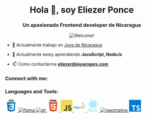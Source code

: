 <h1 align="center">Hola 👋, soy Eliezer Ponce</h1>
<h3 align="center">Un apasionado Frontend developer de Nicaragua</h3>

<div align="center" width="50">

<img src="[[[https://cdn.dribbble.com/users/2789762/screenshots/8630894/media/583b209224b027954cb6e8b9901cb731.gif](https://www.google.com/url?sa=i&url=https%3A%2F%2Fjoyacigars.com%2Fes%2Finicio%2F&psig=AOvVaw3ZxGG3rqOtElB91gKEBHtL&ust=1684356819902000&source=images&cd=vfe&ved=0CBEQjRxqFwoTCPDlgKrc-v4CFQAAAAAdAAAAABAE)](https://casadelpuro.com/wp-content/uploads/2022/04/joya-de-nicaragua-min-2.jpg)](https://www.cigarcentury.com/uploads/marcas/Joya_De_Nicaragua_Cigar_Logo.png)" alt="Welcome!" width="300"/>
</div>

- 🔭 Actualmente trabajo en [Joya de Nicaragua](https://joyacigars.com/es/inicio/)

- 🌱 Actualmente estoy aprendiendo **JavaScript, NodeJs**

- 📫 Como contactarme **eliezer@joyacigars.com**

<h3 align="left">Connect with me:</h3>
<p align="left">
</p>

<h3 align="left">Languages and Tools:</h3>
<p align="left"> <a href="https://www.w3schools.com/css/" target="_blank" rel="noreferrer"> <img src="https://raw.githubusercontent.com/devicons/devicon/master/icons/css3/css3-original-wordmark.svg" alt="css3" width="40" height="40"/> </a> <a href="https://www.figma.com/" target="_blank" rel="noreferrer"> <img src="https://www.vectorlogo.zone/logos/figma/figma-icon.svg" alt="figma" width="40" height="40"/> </a> <a href="https://git-scm.com/" target="_blank" rel="noreferrer"> <img src="https://www.vectorlogo.zone/logos/git-scm/git-scm-icon.svg" alt="git" width="40" height="40"/> </a> <a href="https://www.w3.org/html/" target="_blank" rel="noreferrer"> <img src="https://raw.githubusercontent.com/devicons/devicon/master/icons/html5/html5-original-wordmark.svg" alt="html5" width="40" height="40"/> </a> <a href="https://developer.mozilla.org/en-US/docs/Web/JavaScript" target="_blank" rel="noreferrer"> <img src="https://raw.githubusercontent.com/devicons/devicon/master/icons/javascript/javascript-original.svg" alt="javascript" width="40" height="40"/> </a> <a href="https://www.mysql.com/" target="_blank" rel="noreferrer"> <img src="https://raw.githubusercontent.com/devicons/devicon/master/icons/mysql/mysql-original-wordmark.svg" alt="mysql" width="40" height="40"/> </a> <a href="https://reactjs.org/" target="_blank" rel="noreferrer"> <img src="https://raw.githubusercontent.com/devicons/devicon/master/icons/react/react-original-wordmark.svg" alt="react" width="40" height="40"/> </a> <a href="https://reactnative.dev/" target="_blank" rel="noreferrer"> <img src="https://reactnative.dev/img/header_logo.svg" alt="reactnative" width="40" height="40"/> </a> <a href="https://www.typescriptlang.org/" target="_blank" rel="noreferrer"> <img src="https://raw.githubusercontent.com/devicons/devicon/master/icons/typescript/typescript-original.svg" alt="typescript" width="40" height="40"/> </a> </p>
